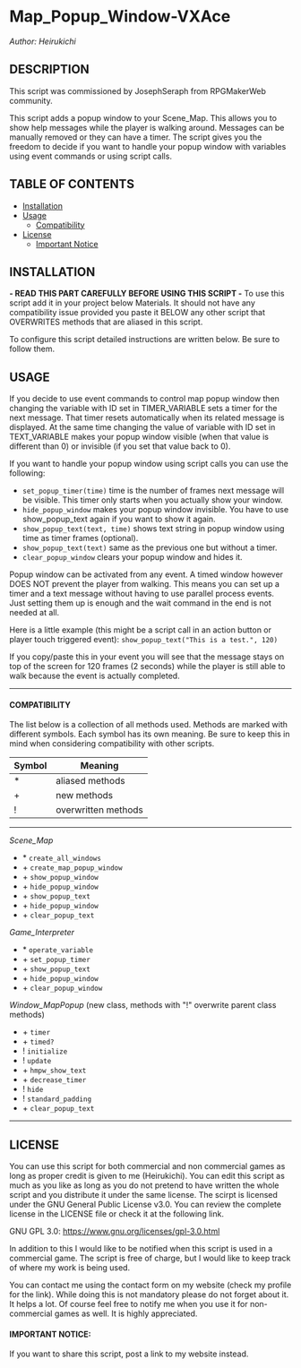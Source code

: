 # Map_Popup_Window-VXAce
_Author: Heirukichi_


## DESCRIPTION
This script was commissioned by JosephSeraph from RPGMakerWeb community.

This script adds a popup window to your Scene_Map. This allows you to show help messages while the player is walking around.
Messages can be manually removed or they can have a timer.
The script gives you the freedom to decide if you want to handle your popup window with variables using event commands or using script calls.

## TABLE OF CONTENTS
* [Installation](#installation)
* [Usage](#usage)
  * [Compatibility](#compatibility)
* [License](#license)
  * [Important Notice](#important-notice)

## INSTALLATION
**- READ THIS PART CAREFULLY BEFORE USING THIS SCRIPT -**
To use this script add it in your project below Materials. It should not have any compatibility issue provided you paste it BELOW any other script that OVERWRITES methods that are aliased in this script.

To configure this script detailed instructions are written below. Be sure to follow them.

## USAGE
If you decide to use event commands to control map popup window then changing the variable with ID set in TIMER_VARIABLE sets a timer for the next message.
That timer resets automatically when its related message is displayed.
At the same time changing the value of variable with ID set in TEXT_VARIABLE makes your popup window visible (when that value is different than 0) or invisible (if you set that value back to 0).

If you want to handle your popup window using script calls you can use the following:
- `set_popup_timer(time)` time is the number of frames next message will be	visible. This timer only starts when you actually	show your window.
- `hide_popup_window`	makes your popup window invisible. You have to use
							show_popup_text again if you want to show it again.
- `show_popup_text(text, time)`	shows text string in popup window using time as timer frames (optional).
- `show_popup_text(text)` same as the previous one but without a timer.
- `clear_popup_window` clears your popup window and hides it.

Popup window can be activated from any event. A timed window however DOES NOT prevent the player from walking. This means you can set up a timer and a text message without having to use parallel process events. Just setting them up is enough and the wait command in the end is not needed at all.

Here is a little example (this might be a script call in an action button or player touch triggered event):
`show_popup_text("This is a test.", 120)`

If you copy/paste this in your event you will see that the message stays on top of the screen for 120 frames (2 seconds) while the player is still able to walk because the event is actually completed.

------------------------------------------------------------------

#### COMPATIBILITY
The list below is a collection of all methods used. Methods are marked with different symbols. Each symbol has its own meaning.
Be sure to keep this in mind when considering compatibility with other scripts.
 
Symbol | Meaning
-------|--------
\* | aliased methods
\+ | new methods
! | overwritten methods
 
------------------------------------------------------------------
 
 _Scene_Map_
* \* `create_all_windows`
* \+ `create_map_popup_window	`
* \+ `show_popup_window`
* \+ `hide_popup_window`
* \+ `show_popup_text`
* \+ `hide_popup_window`
* \+ `clear_popup_text`

_Game_Interpreter_
* \* `operate_variable`
* \+ `set_popup_timer`
* \+ `show_popup_text`
* \+ `hide_popup_window`
* \+ `clear_popup_window`

_Window_MapPopup_ (new class, methods with "!" overwrite parent class methods)
- \+ `timer`
- \+ `timed?`
- \! `initialize`
- \! `update`
- \+ `hmpw_show_text`
- \+ `decrease_timer`
- \! `hide`
- \! `standard_padding`
- \+ `clear_popup_text`

------------------------------------------------------------------

## LICENSE
You can use this script for both commercial and non commercial games as long as proper credit is given to me (Heirukichi).
You can edit this script as much as you like as long as you do not pretend to have written the whole script and you distribute it under the same license.
The scirpt is licensed under the GNU General Public License v3.0. You can review the complete license in the LICENSE file or check it at the following link.

GNU GPL 3.0: https://www.gnu.org/licenses/gpl-3.0.html

In addition to this I would like to be notified when this script is used in a commercial game. The script is free of charge, but I would like to keep track of where my work is being used.

You can contact me using the contact form on my website (check my profile for the link). While doing this is not mandatory please do not forget about it. It helps a lot. Of course feel free to notify me when you use it for non-commercial games as well. It is highly appreciated.

#### IMPORTANT NOTICE:
 If you want to share this script, post a link to my website instead.
